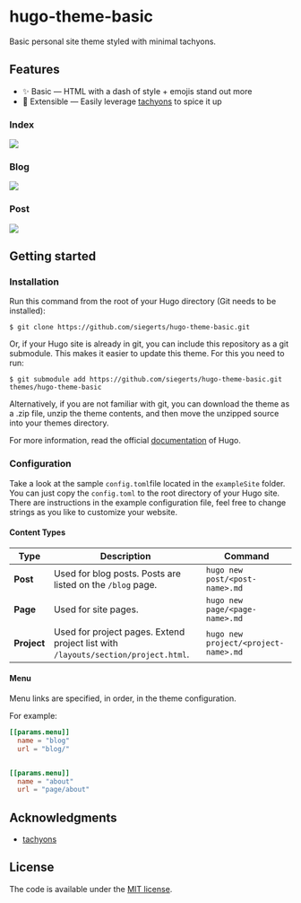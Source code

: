 # hugo-theme-basic

Basic personal site theme styled with minimal tachyons.

## Features

- ✨ Basic — HTML with a dash of style + emojis stand out more
- 🌯 Extensible — Easily leverage [tachyons](https://tachyons.io/components/) to spice it up

### Index
![](https://github.com/siegerts/hugo-theme-basic/blob/master/screenshotIndex.png)

### Blog
![](https://github.com/siegerts/hugo-theme-basic/blob/master/screenshotBlog.png)

### Post
![](https://github.com/siegerts/hugo-theme-basic/blob/master/screenshotPost.png)


## Getting started

### Installation

Run this command from the root of your Hugo directory (Git needs to be installed):

```
$ git clone https://github.com/siegerts/hugo-theme-basic.git
```

Or, if your Hugo site is already in git, you can include this repository as a git submodule. This makes it easier to update this theme. For this you need to run:

```
$ git submodule add https://github.com/siegerts/hugo-theme-basic.git themes/hugo-theme-basic
```

Alternatively, if you are not familiar with git, you can download the theme as a .zip file, unzip the theme contents, and then move the unzipped source into your themes directory.

For more information, read the official [documentation](https://gohugo.io/themes/installing-and-using-themes) of Hugo.

### Configuration

Take a look at the sample `config.toml`file located in the `exampleSite` folder. You can just copy the `config.toml` to the root directory of your Hugo site. There are instructions in the example configuration file, feel free to change strings as you like to customize your website.

#### Content Types

| Type        | Description                                                                       | Command                              |
| ----------- | --------------------------------------------------------------------------------- | ------------------------------------ |
| **Post**    | Used for blog posts. Posts are listed on the `/blog` page.                        | `hugo new post/<post-name>.md`       |
| **Page**    | Used for site pages.                                                              | `hugo new page/<page-name>.md`       |
| **Project** | Used for project pages. Extend project list with `/layouts/section/project.html`. | `hugo new project/<project-name>.md` |

#### Menu

Menu links are specified, in order, in the theme configuration.

For example:

```toml
[[params.menu]]
  name = "blog"
  url = "blog/"


[[params.menu]]
  name = "about"
  url = "page/about"

```

## Acknowledgments

- [tachyons](http://tachyons.io/)

## License

The code is available under the [MIT license](https://github.com/siegerts/hugo-theme-basic/blob/master/LICENSE).
